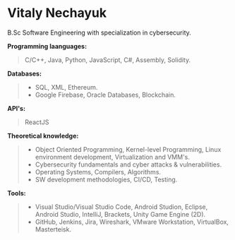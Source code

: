 # Vitaly Nechayuk

B.Sc Software Engineering with specialization in cybersecurity.

**Programming laanguages:**
> C/C++, Java, Python, JavaScript, C#, Assembly, Solidity.
>

**Databases:**
> - SQL, XML, Ethereum.
> - Google Firebase, Oracle Databases, Blockchain.
>

**API's:**
> ReactJS
> 

**Theoretical knowledge:**
> - Object Oriented Programming, Kernel-level Programming, Linux environment development, Virtualization and VMM's.
> - Cybersecurity fundamentals and cyber attacks & vulnerabilities.
> - Operating Systems, Compilers, Algorithms.
> - SW development methodologies, CI/CD, Testing.
> 

**Tools:**
> - Visual Studio/Visual Studio Code, Android Studion, Eclipse, Android Studio, IntelliJ, Brackets, Unity Game Engine (2D). 
> - GitHub, Jenkins, Jira, Wireshark, VMware Workstation, VirtualBox, Masterteisk.
> 
